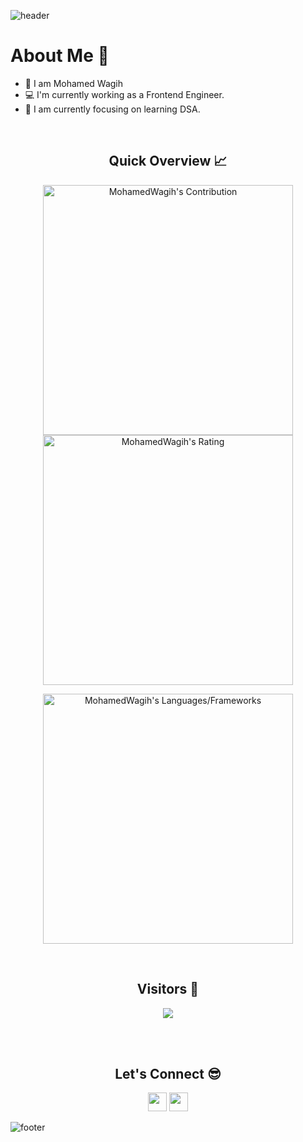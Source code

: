 ![header](https://capsule-render.vercel.app/api?type=waving&color=gradient&height=280&section=header&text=Hi%20there%20%F0%9F%91%8B&fontSize=90)

<!--
**MohamedWagih/MohamedWagih** is a ✨ _special_ ✨ repository because its `README.md` (this file) appears on your GitHub profile.

Here are some ideas to get you started:

- 🔭 I’m currently working on
- 🌱 I’m currently learning ...
- 👯 I’m looking to collaborate on ...
- 🤔 I’m looking for help with ...
- 💬 Ask me about ...
- 📫 How to reach me: ...
- 😄 Pronouns: ...
- ⚡ Fun fact: ...
-->
<h1>About Me 📌</h1>

- 👋 I am Mohamed Wagih
- 💻 I'm currently working as a Frontend Engineer.
- 🌱 I am currently focusing on learning DSA.
<!--
- 💁‍♂️ I also worked as .Net Fullstack developer
- ⚡ Fun fact: Sometimes I LOVE to code 24/7
-->
<br />

<h2 align="center">Quick Overview 📈</h2>
  
  <p align = "center">
 
</p>

<p align = "center">
  <img src = "https://github-readme-stats.vercel.app/api?username=MohamedWagih&count_private=true&theme=dracula&hide_border=true" alt = "MohamedWagih's Contribution" width = 400 >
  <img src = "https://github-readme-streak-stats.herokuapp.com?user=MohamedWagih&count_private=true&theme=dracula&hide_border=true" alt = "MohamedWagih's Rating" width = 400 >

</p>

<p align = "center">

 <img src = "https://github-readme-stats.vercel.app/api/top-langs?username=MohamedWagih&show_icons=true&count_private=true&locale=en&layout=compact&langs_count=10&hide_border=true&bg_color=282A36&title_color=DD6387&text_color=fff&icon_color=fff" alt = "MohamedWagih's Languages/Frameworks" width = 400 />
</p>

<br />
<h2 align="center">Visitors 👀</h2>
<div align="center" >
  <img src="https://profile-counter.glitch.me/MohamedWagih/count.svg"></img>
</div>

<br /><br />

<h2 align="center">Let's Connect 😎</h2>
<p align="center">
  <a href = "mailto:mohamed0wagih@gmail.com"><img src = "https://img.shields.io/badge/Gmail-D14836?style=for-the-badge&logo=gmail&logoColor=white" height = 30></a>
  <a href = "https://www.linkedin.com/in/mohamed-wagih1996"><img src = "https://img.shields.io/badge/LinkedIn-0077B5?style=for-the-badge&logo=linkedin&logoColor=white"     height = 30></a>
 
</p>

![footer](https://capsule-render.vercel.app/api?type=waving&color=gradient&height=150&section=footer)
